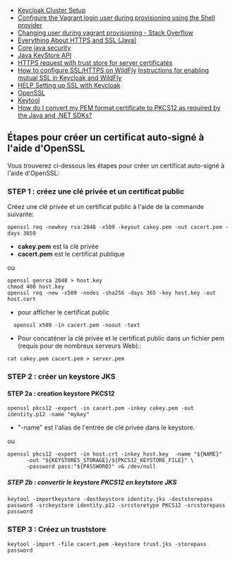 - [Keycloak Cluster Setup](https://www.keycloak.org/2019/05/keycloak-cluster-setup.html)
- [Configure the Vagrant login user during provisioning using the Shell provider](https://coderwall.com/p/uzkokw/configure-the-vagrant-login-user-during-provisioning-using-the-shell-provider)
- [Changing user during vagrant provisioning - Stack Overflow](https://stackoverflow.com/questions/32369328/changing-user-during-vagrant-provisioning)
- [Everything About HTTPS and SSL (Java)](https://dzone.com/articles/ssl-in-java)
- [Core java security](https://github.com/eugenp/tutorials/tree/master/core-java-modules/core-java-security)
- [Java KeyStore API](https://www.baeldung.com/java-keystore)
- [HTTPS request with trust store for server certificates](https://connect2id.com/products/nimbus-oauth-openid-connect-sdk/examples/utils/custom-trust-store)
- [How to configure SSL/HTTPS on WildFly](http://www.mastertheboss.com/jboss-server/jboss-security/complete-tutorial-for-configuring-ssl-https-on-wildfly)
 [Instructions for enabling mutual SSL in Keycloak and WildFly](https://gist.github.com/gyfoster/4005353b1f063b92dd77798a6fbfc018)
- [HELP Setting up SSL with Keycloak](https://developer.jboss.org/thread/278360)
- [OpenSSL](https://www.dogtagpki.org/wiki/OpenSSL)
- [Keytool](https://www.dogtagpki.org/wiki/Keytool)
- [How do I convert my PEM format certificate to PKCS12 as required by the Java and .NET SDKs?](https://www.paypal.com/us/smarthelp/article/how-do-i-convert-my-pem-format-certificate-to-pkcs12-as-required-by-the-java-and-.net-sdks-ts1020)

## Étapes pour créer un certificat auto-signé à l'aide d'OpenSSL
Vous trouverez ci-dessous les étapes pour créer un certificat auto-signé à l'aide d'OpenSSL:

### STEP 1 : créez une clé privée et un certificat public
Créez une clé privée et un certificat public à l'aide de la commande suivante:
```
openssl req -newkey rsa:2048 -x509 -keyout cakey.pem -out cacert.pem -days 3650 
```

- **cakey.pem** est la clé privée
- **cacert.pem** est le certificat publique

ou 
```
openssl genrsa 2048 > host.key
chmod 400 host.key
openssl req -new -x509 -nodes -sha256 -days 365 -key host.key -out host.cert
```
- pour afficher le certificat public 
```
  openssl x509 -in cacert.pem -noout -text
```
- Pour concaténer la clé privée et le certificat public dans un fichier pem (requis pour de nombreux serveurs Web)::
```
cat cakey.pem cacert.pem > server.pem  
```
### STEP 2 : créer un keystore JKS 
 
#### STEP 2a : creation keystore PKCS12 
```
openssl pkcs12 -export -in cacert.pem -inkey cakey.pem -out identity.p12 -name "mykey" 
```
- "-name" est l'alias de l'entrée de clé privée dans le keystore. 

ou 
```
openssl pkcs12 -export -in host.crt -inkey host.key  -name "${NAME}"  
      -out "${KEYSTORES_STORAGE}/${PKCS12_KEYSTORE_FILE}" \
      -password pass:"${PASSWORD}" >& /dev/null
```   

##### STEP 2b : convertir le keystore PKCS12 en keytstore JKS
```
keytool -importkeystore -destkeystore identity.jks -deststorepass password -srckeystore identity.p12 -srcstoretype PKCS12 -srcstorepass password 
```

### STEP 3 : Créez un truststore
```
keytool -import -file cacert.pem -keystore trust.jks -storepass password
```
